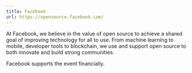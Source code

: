 ```yaml
---
title: Facebook
url: https://opensource.facebook.com/
---
```


At Facebook, we believe in the value of open source to achieve a shared goal of
improving technology for all to use. From machine learning to mobile, developer
tools to blockchain, we use and support open source to both innovate and build
strong communities.

Facebook supports the event financially.
